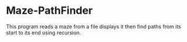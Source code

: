 # Maze-PathFinder
This program reads a maze from a file displays it then find paths from its start to its end using recursion.
